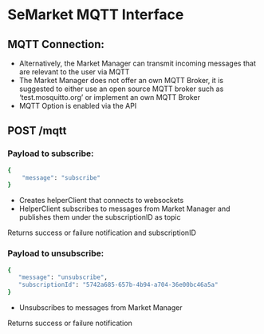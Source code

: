 # SeMarket MQTT Interface 

## MQTT Connection: 

* Alternatively, the Market Manager can transmit incoming messages that are relevant to the user via MQTT
* The Market Manager does not offer an own MQTT Broker, it is suggested to either use an open source MQTT broker such as ‘test.mosquitto.org’ or implement an own MQTT Broker
* MQTT Option is enabled via the API 


## POST /mqtt 

### Payload to subscribe: 

```sh
{
    "message": "subscribe"
}
```


* Creates helperClient that connects to websockets 
* HelperClient subscribes to messages from Market Manager and    publishes them under the subscriptionID as topic

Returns success or failure notification and subscriptionID



### Payload to unsubscribe:

 ```sh
{
    "message": "unsubscribe",
    "subscriptionId": "5742a685-657b-4b94-a704-36e00bc46a5a"
}
```

* Unsubscribes to messages from Market Manager 

Returns success or failure notification 


